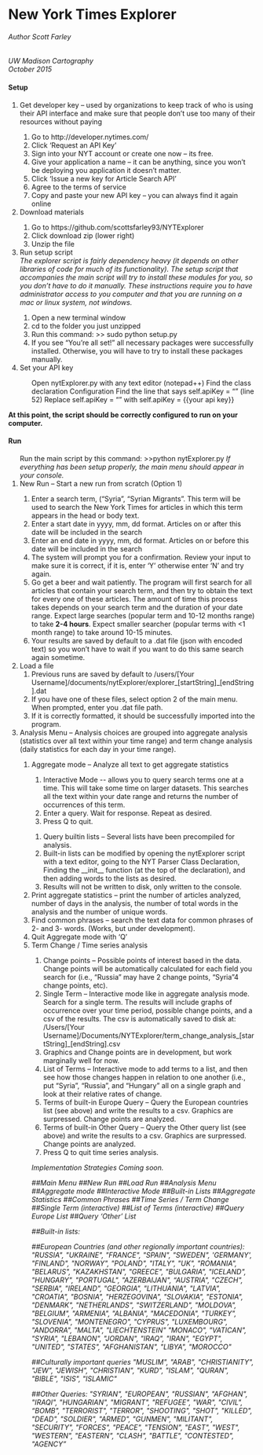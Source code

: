 <h1>New York Times Explorer</h1>
<h6> Author Scott Farley</h6>
<i>UW Madison Cartography</i><br/>
<i>October 2015</i>
<h4>Setup</h4>
<ol>
<li>	Get developer key – used by organizations to keep track of who is using their API interface and make sure that people don’t use too many of their resources without paying</li>
	<ol>
			<li>	Go to http://developer.nytimes.com/</li>
			<li>	Click ‘Request an API Key’</li>
			<li>	Sign into your NYT account or create one now – its free.</li>
			<li>	 Give your application a name – it can be anything, since you won’t be deploying you application it doesn’t matter.</li>
			<li>	Click ‘Issue a new key for Article Search API’</li>
			<li> Agree to the terms of service</li>
			<li>	Copy and paste your new API key – you can always find it again online</li>
	</ol>
<li>	Download materials</li>
<ol>
<li>	Go to https://github.com/scottsfarley93/NYTExplorer </li>
<li>	Click download zip (lower right)</li>
<li>	Unzip the file</li>
</ol>
<li>	Run setup script</li>
<i>The explorer script is fairly dependency heavy (it depends on other libraries of code for much of its functionality).  The setup script that accompanies the main script will try to install these modules for you, so you don’t have to do it manually.  These instructions require you to have administrator access to you computer and that you are running on a mac or linux system, not windows.</i>
<ol>
<li>	Open a new terminal window </li>
<li>	cd to the folder you just unzipped </li>
<li>	Run this command: >> sudo python setup.py </li>
<li>	If you see “You’re all set!” all necessary packages were successfully installed.  Otherwise, you will have to try to install these packages manually. </li>
</ol>
<li>	Set your API key </li>
<ol>
</li>	Open nytExplorer.py with any text editor (notepad++)</li>
</li>	Find the class declaration Configuration</li>
</li>	Find the line that says self.apiKey = “” (line 52)</li>
</li>	Replace self.apiKey = “” with self.apiKey = {{your api key}}</li></ol>
</ol>

<b>At this point, the script should be correctly configured to run on your computer.</b>

<h4>Run</h4>
<ol>
</li>	Run the main script by this command: >>python nytExplorer.py</li>
<i>	If everything has been setup properly, the main menu should appear in your console. </i>
<li>	New Run – Start a new run from scratch  (Option 1) </li>
<ol>
<li>	Enter a search term, (“Syria”, “Syrian Migrants”.  This term will be used to search the New York Times for articles in which this term appears in the head or body text.</li>
<li>	Enter a start date in yyyy, mm, dd format.  Articles on or after this date will be included in the search</li>
<li>	Enter an end date in yyyy, mm, dd format.  Articles on or before this date will be included in the search</li>
<li>	The system will prompt you for a confirmation.  Review your input to make sure it is correct, if it is, enter ‘Y’ otherwise enter ‘N’ and try again.</li>
<li>	Go get a beer and wait patiently.  The program will first search for all articles that contain your search term, and then try to obtain the text for every one of these articles.  The amount of time this process takes depends on your search term and the duration of your date range.  Expect large searches (popular term and 10-12 months range) to take <b>2-4 hours</b>.  Expect smaller searcher (popular terms with <1 month range) to take around 10-15 minutes. </li>
<li>	Your results are saved by default to a .dat file (json with encoded text) so you won’t have to wait if you want to do this same search again sometime.</li>
</ol>
<li>	Load a file
	<ol>
<li>	Previous runs are saved by default to /users/[Your Username]/documents/nytExplorer/explorer_[startString]_[endString].dat</li>
<li>	If you have one of these files, select option 2 of the main menu.  When prompted, enter you .dat file path.</li>
<li>	If it is correctly formatted, it should be successfully imported into the program.</li>
</ol>

<li>Analysis Menu – Analysis choices are grouped into aggregate analysis (statistics over all text within your time range) and term change analysis (daily statistics for each day in your time range).</li>
<ol> 
<li>	Aggregate mode – Analyze all text to get aggregate statistics</li>
	<ol>
<li>	Interactive Mode -- allows you to query search terms one at a time.  This will take some time on larger datasets.  This searches all the text within your date range and returns the number of occurrences of this term.</li>
<li>	Enter a query. Wait for response.  Repeat as desired.</li>
<li>	Press Q to quit.</li>
</ol>
<ol>
<li>	Query builtin lists – Several lists have been precompiled for analysis.</li>
<li>	Built-in lists can be modified by opening the nytExplorer script with a text editor, going to the NYT Parser Class Declaration, Finding the __init__ function (at the top of the declaration), and then adding words to the lists as desired.</li>
<li>	Results will not be written to disk, only written to the console.</li>
</ol>
<li> Print aggregate statistics – print the number of articles analyzed, number of days in the analysis, the number of total words in the analysis and the number of unique words.</li>
<li> Find common phrases – search the text data for common phrases of 2- and 3- words.  (Works, but under development).</li>
<li> Quit Aggregate mode with ‘Q’ </li>
<li>	Term Change / Time series analysis</li>
<ol>
<li>	Change points – Possible points of interest based in the data.  Change points will be automatically calculated for each field you search for (i.e., “Russia” may have 2 change points, “Syria”4 change points, etc). </li>
<li>	Single Term – Interactive mode like in aggregate analysis mode.  Search for a single term.  The results will include graphs of occurrence over your time period, possible change points, and a csv of the results. The csv is automatically saved to disk at: /Users/[Your Username]/Documents/NYTExplorer/term_change_analysis_[startString]_[endString].csv</li>
<li>	Graphics and Change points are in development, but work marginally well for now.</li>
<li>	List of Terms – Interactive mode to add terms to a list, and then see how those changes happen in relation to one another (i.e., put “Syria”, “Russia”, and “Hungary” all on a single graph and look at their relative rates of change.  </li>
<li>	Terms of built-in Europe Query – Query the European countries list (see above) and write the results to a csv.  Graphics are surpressed. Change points are analyzed.</li>
<li>	Terms of built-in Other Query – Query the Other query list (see above) and write the results to a csv.  Graphics are surpressed.  Change points are analyzed.</li>
<li>	Press Q to quit time series analysis.</li>
</ol>

<i>Implementation Strategies</i>
<i>Coming soon.<i>

##Main Menu
	##New Run
	##Load Run
##Analysis Menu
	##Aggregate mode
		##Interactive Mode
		##Built-in Lists
		##Aggregate Statistics
		##Common Phrases
	##Time Series / Term Change
		##Single Term (interactive)
		##List of Terms (interactive)
		##Query Europe List
		##Query ‘Other’ List



##Built-in lists:

##European Countries (and other regionally important countries): 
		"RUSSIA", 
		"UKRAINE", 
		"FRANCE", 
		"SPAIN", 
		"SWEDEN", 
		'GERMANY', 
		"FINLAND", 
		"NORWAY", 
		"POLAND", 
		"ITALY",
		"UK", 
		"ROMANIA", 
		"BELARUS", 
		"KAZAKHSTAN", 
		"GREECE", 
		"BULGARIA", 
		"ICELAND", 
		"HUNGARY", 
		"PORTUGAL",
		"AZERBAIJAN",
		“AUSTRIA",
		 "CZECH", 
		"SERBIA",
		 "IRELAND", 
		"GEORGIA", 
		"LITHUANIA", 
		"LATVIA",
		 "CROATIA", 
		"BOSNIA",
		"HERZEGOVINA", 
		"SLOVAKIA", 
		"ESTONIA",
		 "DENMARK", 
		"NETHERLANDS", 
		"SWITZERLAND", 
		"MOLDOVA", 
		"BELGIUM",
		"ARMENIA", 
		"ALBANIA", 
		"MACEDONIA", 
		"TURKEY",
		 "SLOVENIA", 
		"MONTENEGRO", 
		"CYPRUS", 
		"LUXEMBOURG",
		"ANDORRA", 
		"MALTA",
		"LIECHTENSTEIN" 
		"MONACO", 
		"VATICAN", 
		"SYRIA", 
		"LEBANON", 
		"JORDAN", 
		"IRAQ",
		"IRAN", 
		"EGYPT", 
		"UNITED", 
		"STATES", 
		"AFGHANISTAN", 
		"LIBYA",
		"MOROCCO"

##Culturally important queries
		"MUSLIM", 
		"ARAB", 
		"CHRISTIANITY", 
		"JEW", 
		"JEWISH", 
		"CHRISTIAN",
		"KURD", 
		"ISLAM", 
		"QURAN", 
		"BIBLE", 
		"ISIS", 
		"ISLAMIC"

##Other Queries:
		"SYRIAN", 
		"EUROPEAN", 
		"RUSSIAN", 
		"AFGHAN", 
		"IRAQI", 
		"HUNGARIAN", 
		"MIGRANT", 
		"REFUGEE", 
		"WAR",
		"CIVIL", 
		“BOMB", 
		"TERRORIST", 
		"TERROR",
		 "SHOOTING", 
		"SHOT", 
		"KILLED", 
		"DEAD",
		"SOLDIER",
		 "ARMED", 
		"GUNMEN", 
		"MILITANT", 
		"SECURITY", 
		"FORCES",
		 "PEACE", 
		"TENSION", 
		"EAST",
		 "WEST",
		"WESTERN", 
		"EASTERN", 
		"CLASH", 
		"BATTLE", 
		"CONTESTED",
		"AGENCY”
		






